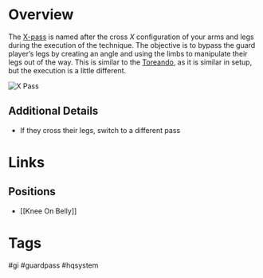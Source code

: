 # Overview
The <u>X-pass</u> is named after the cross *X* configuration of your arms and legs during the execution of the technique. The objective is to bypass the guard player’s legs by creating an angle and using the limbs to manipulate their legs out of the way. This is similar to the [Toreando](obsidian://open?vault=Obsidian-BJJ-Notes&file=Guard%20Passing%2FToreando), as it is similar in setup, but the execution is a little different.

![X Pass](https://evolve-mma.com/wp-content/uploads/2024/01/x-pass-bjj-1.jpg)
## Additional Details
- If they cross their legs, switch to a different pass
# Links
## Positions
- [[Knee On Belly]]
# Tags
#gi #guardpass #hqsystem 
